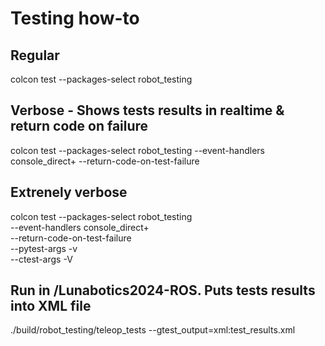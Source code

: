 # Testing how-to

## Regular
colcon test --packages-select robot_testing

## Verbose - Shows tests results in realtime & return code on failure
colcon test --packages-select robot_testing --event-handlers console_direct+ --return-code-on-test-failure

## Extrenely verbose
colcon test --packages-select robot_testing \
  --event-handlers console_direct+ \
  --return-code-on-test-failure \
  --pytest-args -v \
  --ctest-args -V

## Run in /Lunabotics2024-ROS. Puts tests results into XML file
  ./build/robot_testing/teleop_tests --gtest_output=xml:test_results.xml
